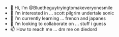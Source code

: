 - 👋 Hi, I’m @Bluetheguytryingtomakeveryonesmile
- 👀 I’m interested in ... scott pilgrim undertale sonic
- 🌱 I’m currently learning ... frencn and japanes
- 💞️ I’m looking to collaborate on ... stuff i guess
- 📫 How to reach me ... dm me on diedord

<!---
Bluetheguytryingtomakeveryonesmile/Bluetheguytryingtomakeveryonesmile is a ✨ special ✨ repository because its `README.md` (this file) appears on your GitHub profile.
You can click the Preview link to take a look at your changes.
--->

